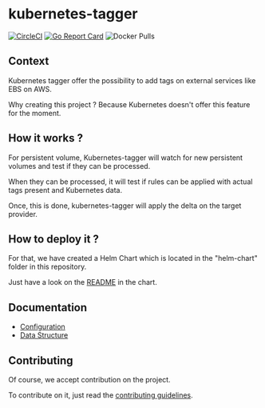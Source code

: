 # kubernetes-tagger

[![CircleCI](https://circleci.com/gh/oxyno-zeta/kubernetes-tagger/tree/master.svg?style=svg)](https://circleci.com/gh/oxyno-zeta/kubernetes-tagger/tree/master) [![Go Report Card](https://goreportcard.com/badge/github.com/oxyno-zeta/kubernetes-tagger)](https://goreportcard.com/report/github.com/oxyno-zeta/kubernetes-tagger) ![Docker Pulls](https://img.shields.io/docker/pulls/oxynozeta/kubernetes-tagger.svg)

## Context

Kubernetes tagger offer the possibility to add tags on external services like EBS on AWS.

Why creating this project ? Because Kubernetes doesn't offer this feature for the moment.

## How it works ?

For persistent volume, Kubernetes-tagger will watch for new persistent volumes and test if they can be processed.

When they can be processed, it will test if rules can be applied with actual tags present and Kubernetes data.

Once, this is done, kubernetes-tagger will apply the delta on the target provider.

## How to deploy it ?

For that, we have created a Helm Chart which is located in the "helm-chart" folder in this repository.

Just have a look on the [README](helm-chart/kubernetes-tagger/README.md) in the chart.

## Documentation

- [Configuration](docs/configuration.md)
- [Data Structure](docs/data-structure.md)

## Contributing

Of course, we accept contribution on the project.

To contribute on it, just read the [contributing guidelines](CONTRIBUTING.md).
